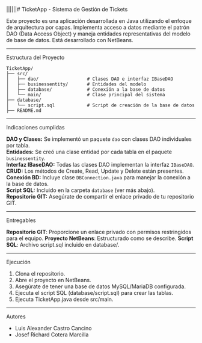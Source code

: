 ||||||# TicketApp - Sistema de Gestión de Tickets

Este proyecto es una aplicación desarrollada en Java utilizando el enfoque de arquitectura por capas. Implementa acceso a datos mediante el patrón DAO (Data Access Object) y maneja entidades representativas del modelo de base de datos. Está desarrollado con NetBeans.

---

Estructura del Proyecto

```
TicketApp/
├── src/
│   ├── dao/                  # Clases DAO e interfaz IBaseDAO
│   ├── businessentity/       # Entidades del modelo
│   ├── database/             # Conexión a la base de datos
│   └── main/                 # Clase principal del sistema
├── database/
│   └── script.sql            # Script de creación de la base de datos
├── README.md
```

---

Indicaciones cumplidas

**DAO y Clases:** Se implementó un paquete `dao` con clases DAO individuales por tabla.  
**Entidades:** Se creó una clase entidad por cada tabla en el paquete `businessentity`.  
**Interfaz IBaseDAO:** Todas las clases DAO implementan la interfaz `IBaseDAO`.  
**CRUD:** Los métodos de Create, Read, Update y Delete están presentes.  
**Conexión BD:** Incluye clase `DBConnection.java` para manejar la conexión a la base de datos.  
**Script SQL:** Incluido en la carpeta `database` (ver más abajo).  
**Repositorio GIT:** Asegúrate de compartir el enlace privado de tu repositorio GIT.

---
Entregables

**Repositorio GIT**: Proporcione un enlace privado con permisos restringidos para el equipo.
**Proyecto NetBeans**: Estructurado como se describe.
**Script SQL**: Archivo script.sql incluido en database/.

---

Ejecución

1. Clona el repositorio.
2. Abre el proyecto en NetBeans.
3. Asegúrate de tener una base de datos MySQL/MariaDB configurada.
4. Ejecuta el script SQL (database/script.sql) para crear las tablas.
5. Ejecuta TicketApp.java desde src/main.

---

Autores

- Luis Alexander Castro Cancino
- Josef Richard Cotera Marcilla
